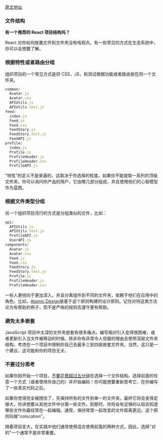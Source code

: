 [原文地址](https://reactjs.org/docs/faq-structure.html) 
### 文件结构
**有一个推荐的 React 项目结构吗？**

React 对你如何放置文件到文件夹没有啥观点。有一些常见的方式在生态系统中，你可以会想要了解。

### 根据特性或者路由分组

组织项目的一个常见方式是将 CSS，JS，和测试根据功能或者路由放在同一个文件夹。
```jsx harmony
common/
  Avatar.js
  Avatar.css
  APIUtils.js
  APIUtils.test.js
feed/
  index.js
  Feed.js
  Feed.css
  FeedStory.js
  FeedStory.test.js
  FeedAPI.js
profile/
  index.js
  Profile.js
  ProfileHeader.js
  ProfileHeader.css
  ProfileAPI.js
```
"特性"的定义不是普遍的，这取决于你选择的粒度。如果你不能提取一系列的顶级文件夹，你可以询问你产品的用户，它由哪几部分组成，并且使用他们的心智模型作为蓝图。

### 根据文件类型分组
另一个组织项目流行的方式是分组类似的文件，比如：
```jsx harmony
api/
  APIUtils.js
  APIUtils.test.js
  ProfileAPI.js
  UserAPI.js
components/
  Avatar.js
  Avatar.css
  Feed.js
  Feed.css
  FeedStory.js
  FeedStory.test.js
  Profile.js
  ProfileHeader.js
  ProfileHeader.css
```

一些人更倾向于更加深入，并且分离组件到不同的文件夹，依赖于他们在应用中的角色。比如，[Atomic Design](http://bradfrost.com/blog/post/atomic-web-design/)是基于这个原则构建的设计原则。记住对待这类方法论为有帮助的例子，而不是严格的规则去遵守更有帮助。


### 避免太多嵌套

JavaScript 项目中太深的文件夹嵌套有很多痛点。编写相对引入变得很困难，或者更新引入当文件被移动的时候。除非你有非常令人信服的理由去使用深层文件夹结构，考虑在一个项目中限制你自己去最多三到四层嵌套文件夹。当然，这只是一个建议，这可能和你的项目无关。

### 不要过分思考

如果你刚开始一个项目，[不要花费超过五分钟](https://en.wikipedia.org/wiki/Analysis_paralysis)在选择一个文件结构。选择前面的任意一个方式（或者使用你自己的）并开始编码！你可能想要重新思考它，在你编写了一些真实代码之后。


如果你觉得完全被困住了，先保持所有的文件到单一的文件夹。最终它将会变得足够大，你讲想要从其他文件中分离一些文件。到那时，你将会有足够的认知去知道哪些文件你最经常在一起编辑。通常，保持常常一起改变的文件距离更近。这个原则叫做"colocation"。

随着项目变大，在实践中他们通常使用混合使用前面的两种方式。因此，选择"对的"一个通常不是非常重要。






















